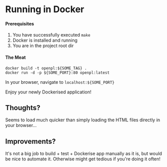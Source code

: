# Running in Docker

#### Prerequisites
1) You have successfully executed `make`
2) Docker is installed and running
3) You are in the project root dir

#### The Meat
```
docker build -t openpl:${SOME_TAG} .
docker run -d -p ${SOME_PORT}:80 openpl:latest
```

In your browser, navigate to `localhost:${SOME_PORT}`

Enjoy your newly Dockerised application! 

## Thoughts?
Seems to load much quicker than simply loading the HTML files directly in your browser... 

## Improvements?
It's not a big job to build + test + Dockerise app manually as it is, but would be nice to automate it. Otherwise might get tedious if you're doing it often!